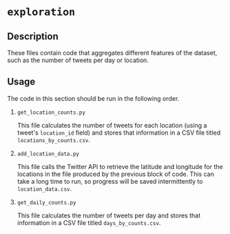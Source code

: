 # `exploration`

## Description

These files contain code that aggregates different features of the dataset, such as the number of tweets per day or location.

## Usage
The code in this section should be run in the following order.
1. `get_location_counts.py` 

    This file calculates the number of tweets for each location (using a tweet's `location_id` field) and stores that 
    information in a CSV file titled `locations_by_counts.csv`.

2. `add_location_data.py` 

    This file calls the Twitter API to retrieve the latitude and longitude for the locations in the file produced by the
    previous block of code. This can take a long time to run, so progress will be saved intermittently to `location_data.csv`.

3. `get_daily_counts.py` 

    This file calculates the number of tweets per day and stores that information in a CSV file titled `days_by_counts.csv`.
